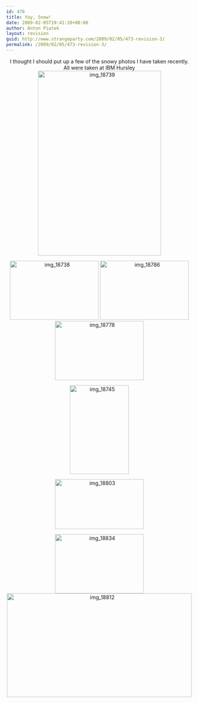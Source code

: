 ```yaml
---
id: 476
title: Yay, Snow!
date: 2009-02-05T19:41:20+00:00
author: Anton Piatek
layout: revision
guid: http://www.strangeparty.com/2009/02/05/473-revision-3/
permalink: /2009/02/05/473-revision-3/
---
```

<p style="text-align: center;">
  I thought I should put up a few of the snowy photos I have taken recently. All were taken at IBM Hursley<a class="tt-flickr tt-flickr-Medium" title="img_18739" href="http://www.flickr.com/photos/antonpiatek/3253203263/"><img class="aligncenter" src="http://farm4.static.flickr.com/3393/3253203263_4dae289299.jpg" alt="img_18739" width="333" height="500" /></a>
</p>

<p style="text-align: center;">
  <a class="tt-flickr tt-flickr-Small" title="img_18738" href="http://www.flickr.com/photos/antonpiatek/3253202841/"><img class="alignnone" src="http://farm4.static.flickr.com/3332/3253202841_c57b0aebc0_m.jpg" alt="img_18738" width="240" height="160" /></a> <a class="tt-flickr tt-flickr-Small" title="img_18786" href="http://www.flickr.com/photos/antonpiatek/3253210321/"><img class="alignnone" src="http://farm4.static.flickr.com/3327/3253210321_6096bc11af_m.jpg" alt="img_18786" width="240" height="160" /></a><span class="tt-flickr tt-flickr-Small"> </span><a class="tt-flickr tt-flickr-Small" title="img_18778" href="http://www.flickr.com/photos/antonpiatek/3254037064/"><img class="aligncenter" src="http://farm4.static.flickr.com/3522/3254037064_bcae629c3b_m.jpg" alt="img_18778" width="240" height="160" /></a><span class="tt-flickr tt-flickr-Small"> </span>
</p>

<p style="text-align: center;">
  <a class="tt-flickr tt-flickr-Small" title="img_18745" href="http://www.flickr.com/photos/antonpiatek/3254032886/"><img class="aligncenter" src="http://farm4.static.flickr.com/3511/3254032886_188afe8c41_m.jpg" alt="img_18745" width="160" height="240" /> </a>
</p>

<p style="text-align: center;">
  <a class="tt-flickr tt-flickr-Small" title="img_18803" href="http://www.flickr.com/photos/antonpiatek/3253213079/"><img class="aligncenter" src="http://farm4.static.flickr.com/3377/3253213079_d677dbef11_m.jpg" alt="img_18803" width="240" height="135" /></a>
</p>

<p style="text-align: center;">
  <a class="tt-flickr tt-flickr-Small" title="img_18834" href="http://www.flickr.com/photos/antonpiatek/3253213721/"><img class="aligncenter" src="http://farm4.static.flickr.com/3383/3253213721_535311b7f3_m.jpg" alt="img_18834" width="240" height="160" /></a><span class="tt-flickr tt-flickr-Small"> </span> <a class="tt-flickr tt-flickr-Medium" title="img_18812" href="http://www.flickr.com/photos/antonpiatek/3253213335/"><img class="aligncenter" src="http://farm4.static.flickr.com/3330/3253213335_a1726c63f2.jpg" alt="img_18812" width="500" height="281" /></a>
</p>